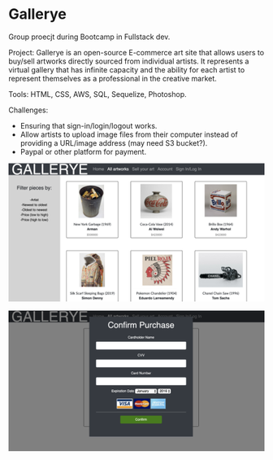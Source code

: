 # Gallerye

Group proecjt during Bootcamp in Fullstack dev.

Project: Gallerye is an open-source E-commerce art site that allows users to buy/sell artworks directly sourced from individual artists. It represents a virtual gallery that has infinite capacity and the ability for each artist to represent themselves as a professional in the creative market.

Tools: HTML, CSS, AWS, SQL, Sequelize, Photoshop.

Challenges:

* Ensuring that sign-in/login/logout works.
* Allow artists to upload image files from their computer instead of providing a URL/image address (may need S3 bucket?).
* Paypal or other platform for payment.

![](screenshots/gallery_01.png)

![](screenshots/gallery_02.png)


